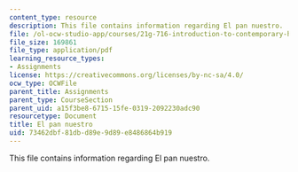 ```yaml
---
content_type: resource
description: This file contains information regarding El pan nuestro.
file: /ol-ocw-studio-app/courses/21g-716-introduction-to-contemporary-hispanic-literature-fall-2007/73462dbf81dbd89e9d89e8486864b919_MIT21G_716F07_ColomVallejo.pdf
file_size: 169861
file_type: application/pdf
learning_resource_types:
- Assignments
license: https://creativecommons.org/licenses/by-nc-sa/4.0/
ocw_type: OCWFile
parent_title: Assignments
parent_type: CourseSection
parent_uid: a15f3be8-6715-15fe-0319-2092230adc90
resourcetype: Document
title: El pan nuestro
uid: 73462dbf-81db-d89e-9d89-e8486864b919
---
```

This file contains information regarding El pan nuestro.